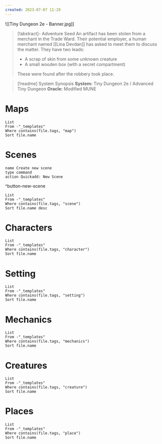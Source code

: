 ```yaml
---
created: 2023-07-07 11:29
---
```

![[Tiny Dungeon 2e - Banner.jpg]]

> [!abstract]- Adventure Seed
> An artifact has been stolen from a merchant in the Trade Ward. Their potential employer, a human
> merchant named [[Lina Devdan]] has asked to meet them to discuss the matter. They have two
> leads:
> - A scrap of skin from some unknown creature
> - A small wooden box (with a secret compartment)
> 
> These were found after the robbery took place.

> [!readme] System Synopsis
> **System:** Tiny Dungeon 2e / Advanced Tiny Dungeon
> **Oracle:** Modified MUNE

# Maps
```dataview
List 
From -"_templates"
Where contains(file.tags, "map")
Sort file.name
```

# Scenes
```button
name Create new scene
type command
action Quickadd: New Scene
```
^button-new-scene
```dataview
List
From -"_templates"
Where contains(file.tags, "scene") 
Sort file.name desc
```

# Characters
```dataview
List 
From -"_templates"
Where contains(file.tags, "character")
Sort file.name
```

# Setting
```dataview
List 
From -"_templates"
Where contains(file.tags, "setting")
Sort file.name
```

# Mechanics
```dataview
List
From -"_templates"
Where contains(file.tags, "mechanics") 
Sort file.name
```

# Creatures
```dataview
List
From -"_templates"
Where contains(file.tags, "creature") 
Sort file.name
```

# Places
```dataview
List 
From -"_templates"
Where contains(file.tags, "place")
Sort file.name
```